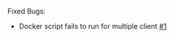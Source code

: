 Fixed Bugs:
* Docker script fails to run for multiple client [#1](https://github.com/resilientdb/resilientdb/issues/1)	


